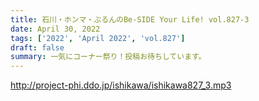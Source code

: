 ```yaml
---
title: 石川・ホンマ・ぶるんのBe-SIDE Your Life! vol.827-3
date: April 30, 2022
tags: ['2022', 'April 2022', 'vol.827']
draft: false
summary: 一気にコーナー祭り！投稿お待ちしています。
---
```


http://project-phi.ddo.jp/ishikawa/ishikawa827_3.mp3